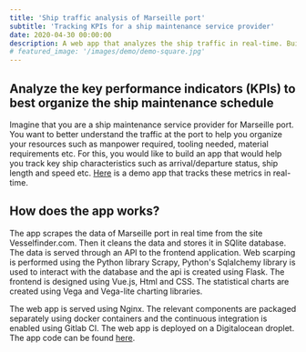 ```yaml
---
title: 'Ship traffic analysis of Marseille port'
subtitle: 'Tracking KPIs for a ship maintenance service provider'
date: 2020-04-30 00:00:00
description: A web app that analyzes the ship traffic in real-time. Built with Python, and Flask for the backend, SQlite for data storage, Vue (javascript) for the front-end, Vega and Vega-lite for graphics, Docker desktop and Docker-compose for packaging the app and Gitlab CI for continuous deployment.
# featured_image: '/images/demo/demo-square.jpg'
---
```


<!-- ![](/images/demo/demo-landscape.jpg) -->

## Analyze the key performance indicators (KPIs) to best organize the ship maintenance schedule 

Imagine that you are a ship maintenance service provider for Marseille port. You want to better understand the traffic at the port to help you organize your resources such as manpower required, tooling needed, material requirements etc. For this, you would like to build an app that would help you track key ship characteristics such as arrival/departure status, ship length and speed etc. [Here](https://ship-traffic-app.datacanvas.ch) is a demo app that tracks these metrics in real-time.

## How does the app works?

The app scrapes the data of Marseille port in real time from the site Vesselfinder.com. Then it cleans the data and stores it in SQlite database. The data is served through an API to the frontend application. Web scarping is performed using the Python library Scrapy, Python's Sqlalchemy library is used to interact with the database and the api is created using Flask. The frontend is designed using Vue.js, Html and CSS. The statistical charts are created using Vega and Vega-lite charting libraries. 

The web app is served using Nginx. The relevant components are packaged separately using docker containers and the continuous integration is enabled using Gitlab CI. The web app is deployed on a Digitalocean droplet. The app code can be found [here](https://gitlab.com/martandsinghal/scrapy-flask-vue-dashboard).